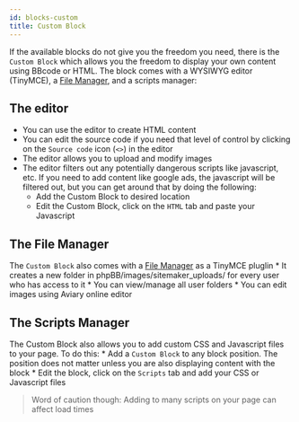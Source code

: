 ```yaml
---
id: blocks-custom
title: Custom Block
---
```

If the available blocks do not give you the freedom you need, there is the `Custom Block` which allows you the freedom to display your own content using BBcode or HTML. The block comes with a WYSIWYG editor (TinyMCE), a [File Manager](./filemanager.md), and a scripts manager:

## The editor

* You can use the editor to create HTML content
* You can edit the source code if you need that level of control by clicking on the `Source code` icon (`<>`) in the editor
* The editor allows you to upload and modify images
* The editor filters out any potentially dangerous scripts like javascript, etc. If you need to add content like google ads, the javascript will be filtered out, but you can get around that by doing the following: 
    * Add the Custom Block to desired location
    * Edit the Custom Block, click on the `HTML` tab and paste your Javascript

## The File Manager

The `Custom Block` also comes with a [File Manager](./filemanager.md) as a TinyMCE pluglin * It creates a new folder in phpBB/images/sitemaker_uploads/ for every user who has access to it * You can view/manage all user folders * You can edit images using Aviary online editor

## The Scripts Manager

The Custom Block also allows you to add custom CSS and Javascript files to your page. To do this: * Add a `Custom Block` to any block position. The position does not matter unless you are also displaying content with the block * Edit the block, click on the `Scripts` tab and add your CSS or Javascript files

> Word of caution though: Adding to many scripts on your page can affect load times